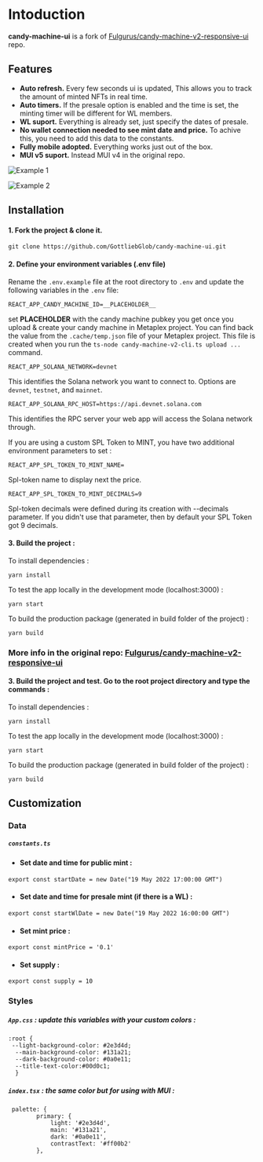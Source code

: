 # Intoduction
**candy-machine-ui** is a fork of [Fulgurus/candy-machine-v2-responsive-ui](https://github.com/pandao/editor.md "link") repo.

## Features

- **Auto refresh.** Every few seconds ui is updated, This allows you to track the amount of minted NFTs in real time.  
- **Auto timers.** If the presale option is enabled and the time is set, the minting timer will be different for WL members.
-  **WL suport.** Everything is already set, just specify the dates of presale.
- **No wallet connection needed to see mint date and price.** To achive this, you need to add this data to the constants.
-  **Fully mobile adopted.** Everything works just out of the box.
-  **MUI v5 suport.** Instead MUI v4 in the original repo.

![Example 1](https://github.com/GottliebGlob/candy-machine-ui/blob/main/example.png?raw=true "Example 1")

![Example 2](https://github.com/GottliebGlob/candy-machine-ui/blob/main/example2.png?raw=true "Example 2")


## Installation

#### 1. Fork the project & clone it. 

```
git clone https://github.com/GottliebGlob/candy-machine-ui.git
```

#### 2. Define your environment variables (.env file)

Rename the `.env.example` file at the root directory to `.env` and update the following variables in the `.env` file:

```
REACT_APP_CANDY_MACHINE_ID=__PLACEHOLDER__
```
set __PLACEHOLDER__ with the candy machine pubkey you get once you upload & create your candy machine in Metaplex project. You can find back the value from the `.cache/temp.json` file of your Metaplex project. This file is created when you run the `ts-node candy-machine-v2-cli.ts upload ...` command.

```
REACT_APP_SOLANA_NETWORK=devnet
```

This identifies the Solana network you want to connect to. Options are `devnet`, `testnet`, and `mainnet`.

```
REACT_APP_SOLANA_RPC_HOST=https://api.devnet.solana.com
```

This identifies the RPC server your web app will access the Solana network through.


If you are using a custom SPL Token to MINT, you have two additional environment parameters to set :


```
REACT_APP_SPL_TOKEN_TO_MINT_NAME=
```

Spl-token name to display next the price.

```
REACT_APP_SPL_TOKEN_TO_MINT_DECIMALS=9
```

Spl-token decimals were defined during its creation with --decimals parameter. If you didn't use that parameter, then by default your SPL Token got 9 decimals.

#### 3. Build the project :

To install dependencies :

```
yarn install
```

To test the app locally in the development mode (localhost:3000) :

```
yarn start
```

To build the production package (generated in build folder of the project) :

```
yarn build
```

### More info in the original repo:  [Fulgurus/candy-machine-v2-responsive-ui](https://github.com/pandao/editor.md "link")

#### 3. Build the project and test. Go to the root project directory and type the commands :

To install dependencies :

```
yarn install
```

To test the app locally in the development mode (localhost:3000) :

```
yarn start
```

To build the production package (generated in build folder of the project) :

```
yarn build
```

## Customization 
 ### Data

   #####  `constants.ts` 
   - #### Set date and time for public mint :
   ```
   export const startDate = new Date("19 May 2022 17:00:00 GMT")
   ```
  - #### Set date and time for presale mint (if there is a WL) :
   ```
export const startWlDate = new Date("19 May 2022 16:00:00 GMT")
   ```
  
 - #### Set mint price :
  ```
export const mintPrice = '0.1'
   ```
- #### Set supply :
 ```
export const supply = 10
   ```
### Styles
 
#####  `App.css` : update this variables with your custom colors :

```
:root {
 --light-background-color: #2e3d4d;
  --main-background-color: #131a21;
  --dark-background-color: #0a0e11;
  --title-text-color:#00d0c1;
  }
  ```
  
  #####  `index.tsx` : the same color but for using with __MUI__ :
```
 palette: {
        primary: {
            light: '#2e3d4d',
            main: '#131a21',
            dark: '#0a0e11',
            contrastText: '#ff00b2'
        },
  ```
  

   
   
   

